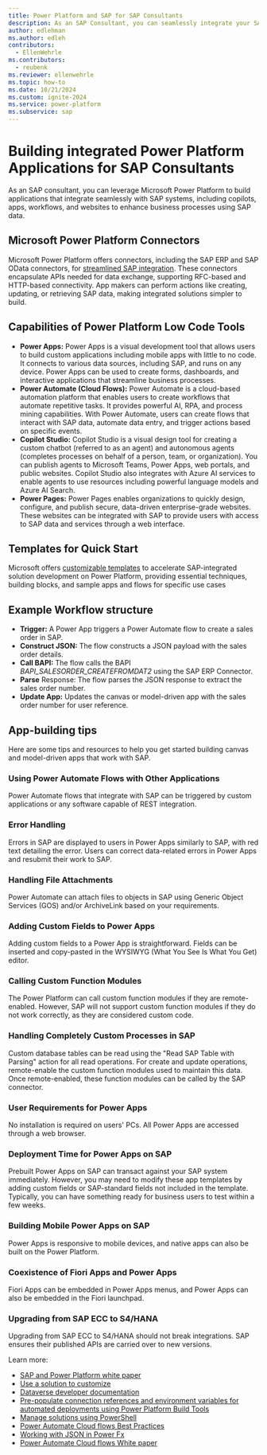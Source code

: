 ```yaml
---
title: Power Platform and SAP for SAP Consultants
description: As an SAP Consultant, you can seamlessly integrate your SAP systems in Power Platform applications. This guide describes key concepts to understand when integrating data from your SAP systems in Power Platform applications.
author: edlehman
ms.author: edleh
contributors:
  - EllenWehrle
ms.contributors:
  - reubenk
ms.reviewer: ellenwehrle
ms.topic: how-to
ms.date: 10/21/2024
ms.custom: ignite-2024
ms.service: power-platform
ms.subservice: sap
---
```

# Building integrated Power Platform Applications for SAP Consultants

As an SAP consultant, you can leverage Microsoft Power Platform to build applications that integrate seamlessly with SAP systems, including copilots, apps, workflows, and websites to enhance business processes using SAP data.

## Microsoft Power Platform Connectors

Microsoft Power Platform offers connectors, including the SAP ERP and SAP OData connectors, for [streamlined SAP integration](/power-platform/sap/connect/power-platform-and-SAP). These connectors encapsulate APIs needed for data exchange, supporting RFC-based and HTTP-based connectivity. App makers can perform actions like creating, updating, or retrieving SAP data, making integrated solutions simpler to build.

## Capabilities of Power Platform Low Code Tools

- **Power Apps:** Power Apps is a visual development tool that allows users to build custom applications including mobile apps with little to no code. It connects to various data sources, including SAP, and runs on any device. Power Apps can be used to create forms, dashboards, and interactive applications that streamline business processes.
- **Power Automate (Cloud Flows):** Power Automate is a cloud-based automation platform that enables users to create workflows that automate repetitive tasks. It provides powerful AI, RPA, and process mining capabilities. With Power Automate, users can create flows that interact with SAP data, automate data entry, and trigger actions based on specific events.
- **Copilot Studio:** Copilot Studio is a visual design tool for creating a custom chatbot (referred to as an agent) and autonomous agents (completes processes on behalf of a person, team, or organization). You can publish agents to Microsoft Teams, Power Apps, web portals, and public websites. Copilot Studio also integrates with Azure AI services to enable agents to use resources including powerful language models and Azure AI Search.
- **Power Pages:** Power Pages enables organizations to quickly design, configure, and publish secure, data-driven enterprise-grade websites. These websites can be integrated with SAP to provide users with access to SAP data and services through a web interface.

## Templates for Quick Start

Microsoft offers [customizable templates](/power-platform/enterprise-templates/finance/sap-procurement/administer/get-started) to accelerate SAP-integrated solution development on Power Platform, providing essential techniques, building blocks, and sample apps and flows for specific use cases

## Example Workflow structure

- **Trigger:** A Power App triggers a Power Automate flow to create a sales order in SAP.
- **Construct JSON:** The flow constructs a JSON payload with the sales order details.
- **Call BAPI:** The flow calls the BAPI *BAPI_SALESORDER_CREATEFROMDAT2* using the SAP ERP Connector.
- **Parse** Response: The flow parses the JSON response to extract the sales order number.
- **Update App:** Updates the canvas or model-driven app with the sales order number for user reference.

## App-building tips

Here are some tips and resources to help you get started building canvas and model-driven apps that work with SAP.

### Using Power Automate Flows with Other Applications

Power Automate flows that integrate with SAP can be triggered by custom applications or any software capable of REST integration.

### Error Handling

Errors in SAP are displayed to users in Power Apps similarly to SAP, with red text detailing the error. Users can correct data-related errors in Power Apps and resubmit their work to SAP.

### Handling File Attachments

Power Automate can attach files to objects in SAP using Generic Object Services (GOS) and/or ArchiveLink based on your requirements.

### Adding Custom Fields to Power Apps

Adding custom fields to a Power App is straightforward. Fields can be inserted and copy-pasted in the WYSIWYG (What You See Is What You Get) editor.

### Calling Custom Function Modules

The Power Platform can call custom function modules if they are remote-enabled. However, SAP will not support custom function modules if they do not work correctly, as they are considered custom code.

### Handling Completely Custom Processes in SAP

Custom database tables can be read using the "Read SAP Table with Parsing" action for all read operations. For create and update operations, remote-enable the custom function modules used to maintain this data. Once remote-enabled, these function modules can be called by the SAP connector.

### User Requirements for Power Apps

No installation is required on users' PCs. All Power Apps are accessed through a web browser.

### Deployment Time for Power Apps on SAP

Prebuilt Power Apps on SAP can transact against your SAP system immediately. However, you may need to modify these app templates by adding custom fields or SAP-standard fields not included in the template. Typically, you can have something ready for business users to test within a few weeks.

### Building Mobile Power Apps on SAP

Power Apps is responsive to mobile devices, and native apps can also be built on the Power Platform.

### Coexistence of Fiori Apps and Power Apps

Fiori Apps can be embedded in Power Apps menus, and Power Apps can also be embedded in the Fiori launchpad.

### Upgrading from SAP ECC to S4/HANA

Upgrading from SAP ECC to S4/HANA should not break integrations. SAP ensures their published APIs are carried over to new versions.

Learn more:

- [SAP and Power Platform white paper](https://go.microsoft.com/fwlink/?linkid=2294900)
- [Use a solution to customize](/power-platform/alm/use-solutions-for-your-customizations)
- [Dataverse developer documentation](/power-apps/developer/data-platform/)
- [Pre-populate connection references and environment variables for automated deployments using Power Platform Build Tools](/power-platform/alm/conn-ref-env-variables-build-tools)
- [Manage solutions using PowerShell](/power-platform/alm/powershell-api)
- [Power Automate Cloud flows Best Practices](https://lnkd.in/guhjGaVG)
- [Working with JSON in Power Fx](/power-platform/power-fx/working-with-json)
- [Power Automate Cloud flows White paper](https://lnkd.in/guhjGaVG)
